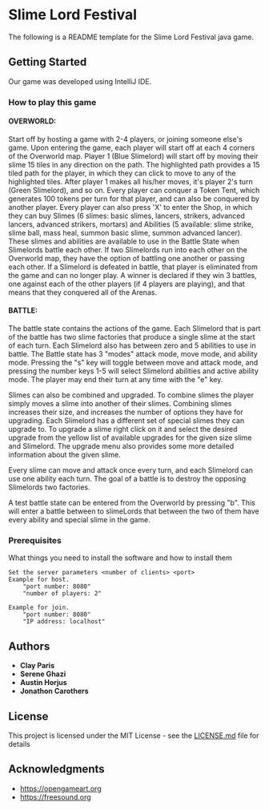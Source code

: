 # Slime Lord Festival

The following is a README template for the Slime Lord Festival java game.

## Getting Started

Our game was developed using IntelliJ IDE.

### How to play this game

#### OVERWORLD: 

Start off by hosting a game with 2-4 players, or joining someone else's game. Upon entering the game, each player will start off at each 
4 corners of the Overworld map. Player 1 (Blue Slimelord) will start off by moving their slime 15 tiles in any direction on the path. The 
highlighted path provides a 15 tiled path for the player, in which they can click to move to any of the highlighted tiles. After player 1 
makes all his/her moves, it's player 2's turn (Green Slimelord), and so on. Every player can conquer a Token Tent, which generates 100 
tokens per turn for that player, and can also be conquered by another player. Every player can also press 'X' to enter the Shop, in which 
they can buy Slimes (6 slimes: basic slimes, lancers, strikers, advanced lancers, advanced strikers, mortars) and Abilities 
(5 available: slime strike, slime ball, mass heal, summon basic slime, summon advanced lancer). These slimes and abilities are available 
to use in the Battle State when Slimelords battle each other. 
If two Slimelords run into each other on the Overworld map, they have the option of battling one another or passing each other. If a 
Slimelord is defeated in battle, that player is eliminated from the game and can no longer play. A winner is declared if they win 3 
battles, one against each of the other players (if 4 players are playing), and that means that they conquered all of the Arenas. 

#### BATTLE:

The battle state contains the actions of the game. Each Slimelord that is part of the battle has two slime factories that produce a single slime at the start of each turn. Each Slimelord also has between zero and 5 abilities to use in battle. The Battle state has 3 "modes" attack mode, move mode, and ability mode. Pressing the "s" key will toggle between move and attack mode, and pressing the number keys 1-5 will select Slimelord abilities and active ability mode. The player may end their turn at any time with the "e" key.

Slimes can also be combined and upgraded. To combine slimes the player simply moves a slime into another of their slimes. Combining slimes increases their size, and increases the number of options they have for upgrading. Each Slimelord has a different set of special slimes they can upgrade to. To upgrade a slime right click on it and select the desired upgrade from the yellow list of available upgrades for the given size slime and Slimelord. The upgrade menu also provides some more detailed information about the given slime.

Every slime can move and attack once every turn, and each Slimelord can use one ability each turn. The goal of a battle is to destroy the opposing Slimelords two factories.

A test battle state can be entered from the Overworld by pressing "b". This will enter a battle between to slimeLords that between the two of them have every ability and special slime in the game. 


### Prerequisites

What things you need to install the software and how to install them

```
Set the server parameters <number of clients> <port>
Example for host. 
    "port number: 8080" 
    "number of players: 2" 
    
Example for join. 
    "port number: 8080" 
    "IP address: localhost"
```

## Authors

* **Clay Paris**
* **Serene Ghazi**
* **Austin Horjus**
* **Jonathon Carothers**

## License

This project is licensed under the MIT License - see the [LICENSE.md](LICENSE.md) file for details

## Acknowledgments

* https://opengameart.org
* https://freesound.org